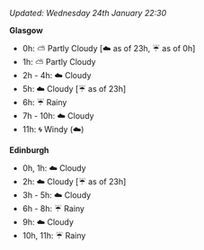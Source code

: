 *Updated: Wednesday 24th January 22:30*

**Glasgow**

* 0h: :partly_sunny: Partly Cloudy [:cloud: as of 23h, :umbrella: as of 0h]
* 1h: :partly_sunny: Partly Cloudy
* 2h - 4h: :cloud: Cloudy
* 5h: :cloud: Cloudy [:umbrella: as of 23h]
* 6h: :umbrella: Rainy
* 7h - 10h: :cloud: Cloudy
* 11h: :cyclone: Windy (:cloud:)

**Edinburgh**

* 0h, 1h: :cloud: Cloudy
* 2h: :cloud: Cloudy [:umbrella: as of 23h]
* 3h - 5h: :cloud: Cloudy
* 6h - 8h: :umbrella: Rainy
* 9h: :cloud: Cloudy
* 10h, 11h: :umbrella: Rainy
